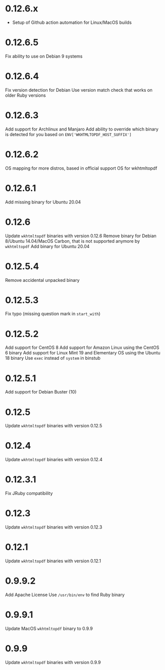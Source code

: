 # 0.12.6.x

- Setup of Github action automation for Linux/MacOS builds

# 0.12.6.5

Fix ability to use on Debian 9 systems

# 0.12.6.4

Fix version detection for Debian
Use version match check that works on older Ruby versions

# 0.12.6.3

Add support for Archlinux and Manjaro
Add ability to override which binary is detected for you based on `ENV['WKHTMLTOPDF_HOST_SUFFIX']`

# 0.12.6.2

OS mapping for more distros, based in official support OS for wkhtmltopdf

# 0.12.6.1

Add missing binary for Ubuntu 20.04

# 0.12.6
Update `wkhtmltopdf` binaries with version 0.12.6
Remove binary for Debian 8/Ubuntu 14.04/MacOS Carbon, that is not supported anymore by `wkhtmltopdf`
Add binary for Ubuntu 20.04

# 0.12.5.4
Remove accidental unpacked binary

# 0.12.5.3
Fix typo (missing question mark in `start_with`)

# 0.12.5.2
Add support for CentOS 8
Add support for Amazon Linux using the CentOS 6 binary
Add support for Linux Mint 19 and Elementary OS using the Ubuntu 18 binary
Use `exec` instead of `system` in binstub

# 0.12.5.1
Add support for Debian Buster (10)

# 0.12.5
Update `wkhtmltopdf` binaries with version 0.12.5

# 0.12.4
Update `wkhtmltopdf` binaries with version 0.12.4

# 0.12.3.1
Fix JRuby compatibility

# 0.12.3
Update `wkhtmltopdf` binaries with version 0.12.3

# 0.12.1
Update `wkhtmltopdf` binaries with version 0.12.1

# 0.9.9.2
Add Apache License
Use `/usr/bin/env` to find Ruby binary

# 0.9.9.1
Update MacOS `wkhtmltopdf` binary to 0.9.9

# 0.9.9
Update `wkhtmltopdf` binaries with version 0.9.9

